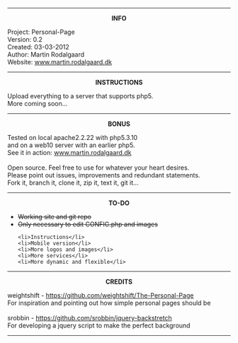 <hr><p align=center><b> INFO </b></p>

Project:	Personal-Page				<br>
Version: 	0.2							<br>
Created:	03-03-2012					<br>
Author:		Martin Rodalgaard			<br>
Website:	www.martin.rodalgaard.dk	<br>

<hr> <p align=center><b> INSTRUCTIONS </b></p>

Upload everything to a server that supports php5.<br>
More coming soon...<br>

<hr> <p align=center><b> BONUS </b></p>

Tested on local apache2.2.22 with php5.3.10<br>
and on a web10 server with an earlier php5.<br>
See it in action: www.martin.rodalgaard.dk<br>
<br>
Open source. Feel free to use for whatever your heart desires.<br>
Please point out issues, improvements and redundant statements.<br>
Fork it, branch it, clone it, zip it, text it, git it...<br>

<hr> <p align=center><b> TO-DO </b></p>

<ul> <strike>
	<li>Working site and git repo</li>
	<li>Only necessary to edit CONFIG.php and images</li>
	</strike>

	<li>Instructions</li>
	<li>Mobile version</li>
	<li>More logos and images</li>
	<li>More services</li>
	<li>More dynamic and flexible</li>
</ul>

<hr> <p align=center><b> CREDITS </b></p>

weightshift - https://github.com/weightshift/The-Personal-Page <br>
For inspiration and pointing out how simple personal pages should be<br>
<br>
srobbin - https://github.com/srobbin/jquery-backstretch <br>
For developing a jquery script to make the perfect background<br>

<hr>